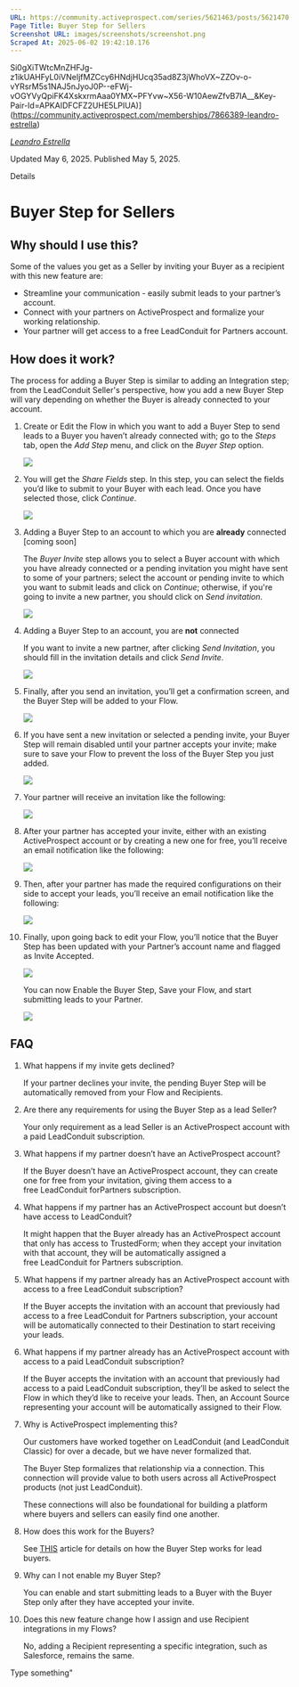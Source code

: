 ```yaml
---
URL: https://community.activeprospect.com/series/5621463/posts/5621470
Page Title: Buyer Step for Sellers
Screenshot URL: images/screenshots/screenshot.png
Scraped At: 2025-06-02 19:42:10.176
---
```

Si0gXiTWtcMnZHFJg-z1ikUAHFyL0iVNeIjfMZCcy6HNdjHUcq35ad8Z3jWhoVX~ZZOv-o-vYRsrM5s1NAJ5nJyoJ0P--eFWj-vOGYVyQpiFK4XskxrmAaa0YMX~PFYvw~X56-W10AewZfvB7IA__&Key-Pair-Id=APKAIDFCFZ2UHE5LPIUA)](https://community.activeprospect.com/memberships/7866389-leandro-estrella)

[_Leandro Estrella_](https://community.activeprospect.com/memberships/7866389-leandro-estrella)

Updated May 6, 2025. Published May 5, 2025.

Details

# Buyer Step for Sellers

## Why should I use this?

Some of the values you get as a Seller by inviting your Buyer as a recipient with this new feature are:

- Streamline your communication - easily submit leads to your partner’s account.
- Connect with your partners on ActiveProspect and formalize your working relationship.
- Your partner will get access to a free LeadConduit for Partners account.

## How does it work?

The process for adding a Buyer Step is similar to adding an Integration step; from the LeadConduit Seller's perspective, how you add a new Buyer Step will vary depending on whether the Buyer is already connected to your account.

01. Create or Edit the Flow in which you want to add a Buyer Step to send leads to a Buyer you haven’t already connected with; go to the _Steps_ tab, open the _Add Step_ menu, and click on the _Buyer Step_ option.



    ![](images/image-1.png)

02. You will get the _Share Fields_ step. In this step, you can select the fields you’d like to submit to your Buyer with each lead. Once you have selected those, click _Continue_.



    ![](images/image-2.png)

03. Adding a Buyer Step to an account to which you are **already** connected \[coming soon\]

    The _Buyer Invite_ step allows you to select a Buyer account with which you have already connected or a pending invitation you might have sent to some of your partners; select the account or pending invite to which you want to submit leads and click on _Continue_; otherwise, if you're going to invite a new partner, you should click on _Send invitation_.



    ![](images/image-3.png)

04. Adding a Buyer Step to an account, you are **not** connected

    If you want to invite a new partner, after clicking _Send Invitation_, you should fill in the invitation details and click _Send Invite_.



    ![](images/image-4.png)

05. Finally, after you send an invitation, you’ll get a confirmation screen, and the Buyer Step will be added to your Flow.



    ![](images/image-5.png)

06. If you have sent a new invitation or selected a pending invite, your Buyer Step will remain disabled until your partner accepts your invite; make sure to save your Flow to prevent the loss of the Buyer Step you just added.



    ![](images/image-6.png)

07. Your partner will receive an invitation like the following:

    ![](images/image-7.png)
08. After your partner has accepted your invite, either with an existing ActiveProspect account or by creating a new one for free, you’ll receive an email notification like the following:

    ![](images/image-8.png)
09. Then, after your partner has made the required configurations on their side to accept your leads, you’ll receive an email notification like the following:

    ![](images/image-9.png)
10. Finally, upon going back to edit your Flow, you’ll notice that the Buyer Step has been updated with your Partner’s account name and flagged as Invite Accepted.



    ![](images/image-10.png)

    You can now Enable the Buyer Step, Save your Flow, and start submitting leads to your Partner.



    ![](images/image-11.png)

## FAQ

01. What happens if my invite gets declined?

    If your partner declines your invite, the pending Buyer Step will be automatically removed from your Flow and Recipients.

02. Are there any requirements for using the Buyer Step as a lead Seller?

    Your only requirement as a lead Seller is an ActiveProspect account with a paid LeadConduit subscription.

03. What happens if my partner doesn’t have an ActiveProspect account?

    If the Buyer doesn’t have an ActiveProspect account, they can create one for free from your invitation, giving them access to a free LeadConduit forPartners subscription.

04. What happens if my partner has an ActiveProspect account but doesn’t have access to LeadConduit?

    It might happen that the Buyer already has an ActiveProspect account that only has access to TrustedForm; when they accept your invitation with that account, they will be automatically assigned a free LeadConduit for Partners subscription.

05. What happens if my partner already has an ActiveProspect account with access to a free LeadConduit subscription?

    If the Buyer accepts the invitation with an account that previously had access to a free LeadConduit for Partners subscription, your account will be automatically connected to their Destination to start receiving your leads.

06. What happens if my partner already has an ActiveProspect account with access to a paid LeadConduit subscription?

    If the Buyer accepts the invitation with an account that previously had access to a paid LeadConduit subscription, they’ll be asked to select the Flow in which they’d like to receive your leads. Then, an Account Source representing your account will be automatically assigned to their Flow.

07. Why is ActiveProspect implementing this?

    Our customers have worked together on LeadConduit (and LeadConduit Classic) for over a decade, but we have never formalized that.

    The Buyer Step formalizes that relationship via a connection. This connection will provide value to both users across all ActiveProspect products (not just LeadConduit).

    These connections will also be foundational for building a platform where buyers and sellers can easily find one another.

08. How does this work for the Buyers?

    See [THIS](https://community.activeprospect.com/series/5621463/posts/5621479) article for details on how the Buyer Step works for lead buyers.

09. Why can I not enable my Buyer Step?

    You can enable and start submitting leads to a Buyer with the Buyer Step only after they have accepted your invite.

10. Does this new feature change how I assign and use Recipient integrations in my Flows?

    No, adding a Recipient representing a specific integration, such as Salesforce, remains the same.

Type something"
